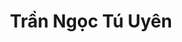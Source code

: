 ---
layout: album_gallery
resource: instagram
title: "Trần Ngọc Tú Uyên"
description: "Instagram albums of Trần Ngọc Tú Uyên</br>. Username: uyntu.tr"
active: gallery
images:
- image_path: /uyntu.tr/-1/20230618_194849_354434186_2686039814868685_5396831554027477410_n.jpg
  gallery-folder: /gallery/uyntu.tr/-1/
  gallery-name: -1
  gallery-date: April 2025
- image_path: /uyntu.tr/0/20230731_192232_362269471_17907789629801078_2360139567152043932_n.jpg
  gallery-folder: /gallery/uyntu.tr/0/
  gallery-name: 0
  gallery-date: April 2025
- image_path: /uyntu.tr/1/20241027_184940_464667531_17970567968801078_8315026452753687902_n.jpg
  gallery-folder: /gallery/uyntu.tr/1/
  gallery-name: 1
  gallery-date: April 2025
- image_path: /uyntu.tr/9/20240209_194838_469092749_17975408537801078_2477839701445536549_n.jpg
  gallery-folder: /gallery/uyntu.tr/9/
  gallery-name: 9
  gallery-date: April 2025
---